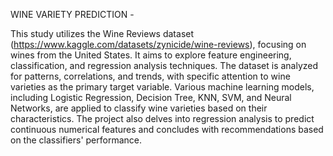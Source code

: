 WINE VARIETY PREDICTION -

This study utilizes the Wine Reviews dataset (https://www.kaggle.com/datasets/zynicide/wine-reviews), focusing on wines from the United States. It aims to explore feature engineering, classification, and regression analysis techniques. The dataset is analyzed for patterns, correlations, and trends, with specific attention to wine varieties as the primary target variable. Various machine learning models, including Logistic Regression, Decision Tree, KNN, SVM, and Neural Networks, are applied to classify wine varieties based on their characteristics. The project also delves into regression analysis to predict continuous numerical features and concludes with recommendations based on the classifiers' performance.

